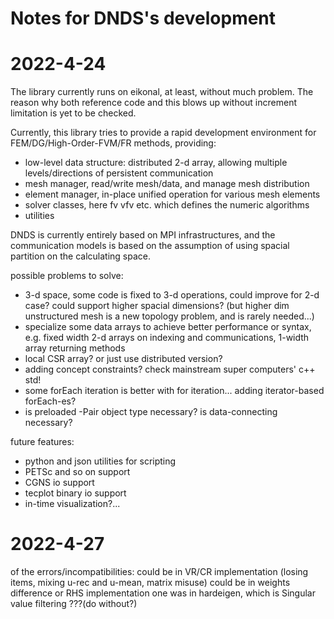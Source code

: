 # Notes for DNDS's development

# 2022-4-24
The library currently runs on eikonal, at least, without much problem. The reason why both reference code and this blows up without increment limitation is yet to be checked.

Currently, this library tries to provide a rapid development environment for FEM/DG/High-Order-FVM/FR methods, providing:

- low-level data structure: distributed 2-d array, allowing multiple levels/directions of persistent communication
- mesh manager, read/write mesh/data, and manage mesh distribution
- element manager, in-place unified operation for various mesh elements
- solver classes, here fv vfv etc. which defines the numeric algorithms
- utilities

DNDS is currently entirely based on MPI infrastructures, and the communication models is based on the assumption of using spacial partition on the calculating space.

possible problems to solve: 
- 3-d space, some code is fixed to 3-d operations, could improve for 2-d case? could support higher spacial dimensions? (but higher dim unstructured mesh is a new topology problem, and is rarely needed...)
- specialize some data arrays to achieve better performance or syntax, e.g. fixed width 2-d arrays on indexing and communications, 1-width array returning methods
- local CSR array? or just use distributed version?
- adding concept constraints? check mainstream super computers' c++ std!
- some forEach iteration is better with for iteration... adding iterator-based forEach-es?
- is preloaded -Pair object type necessary? is data-connecting necessary?

future features:
- python and json utilities for scripting
- PETSc and so on support
- CGNS io support
- tecplot binary io support
- in-time visualization?...

# 2022-4-27
of the errors/incompatibilities:
    could be in VR/CR implementation (losing items, mixing u-rec and u-mean, matrix misuse)
    could be in weights difference or RHS implementation
    one was in hardeigen, which is Singular value filtering ???(do without?)






